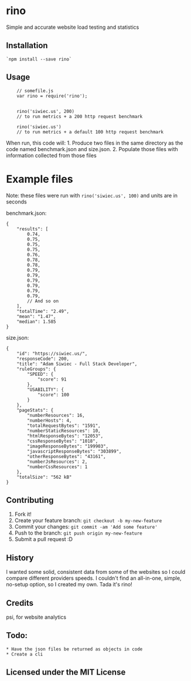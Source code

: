 # rino

Simple and accurate website load testing and statistics

## Installation

    `npm install --save rino`

## Usage

```
    // somefile.js
    var rino = require('rino');


    rino('siwiec.us', 200)
    // to run metrics + a 200 http request benchmark

    rino('siwiec.us')
    // to run metrics + a default 100 http request benchmark

```

When run, this code will:
    1. Produce two files in the same directory as the code named benchmark.json and size.json.
    2. Populate those files with information collected from those files


# Example files

Note: these files were run with `rino('siwiec.us', 100)` and units are in seconds

benchmark.json:
```
{
    "results": [
        0.74,
        0.75,
        0.75,
        0.75,
        0.76,
        0.78,
        0.78,
        0.79,
        0.79,
        0.79,
        0.79,
        0.79,
        0.79,
        // And so on
    ],
    "totalTime": "2.49",
    "mean": "1.47",
    "median": 1.585
}
```
size.json:
```
{
    "id": "https://siwiec.us/",
    "responseCode": 200,
    "title": "Adam Siwiec - Full Stack Developer",
    "ruleGroups": {
        "SPEED": {
            "score": 91
        },
        "USABILITY": {
            "score": 100
        }
    },
    "pageStats": {
        "numberResources": 16,
        "numberHosts": 4,
        "totalRequestBytes": "1591",
        "numberStaticResources": 10,
        "htmlResponseBytes": "12053",
        "cssResponseBytes": "1018",
        "imageResponseBytes": "199903",
        "javascriptResponseBytes": "303899",
        "otherResponseBytes": "43161",
        "numberJsResources": 2,
        "numberCssResources": 1
    },
    "totalSize": "562 kB"
}
```


## Contributing

1. Fork it!
2. Create your feature branch: `git checkout -b my-new-feature`
3. Commit your changes: `git commit -am 'Add some feature'`
4. Push to the branch: `git push origin my-new-feature`
5. Submit a pull request :D

## History

I wanted some solid, consistent data from some of the websites so I could compare different providers speeds. I couldn't find an all-in-one, simple, no-setup option, so I created my own. Tada it's rino!

## Credits

 psi, for website analytics


## Todo:

    * Have the json files be returned as objects in code
    * Create a cli

## Licensed under the MIT License
